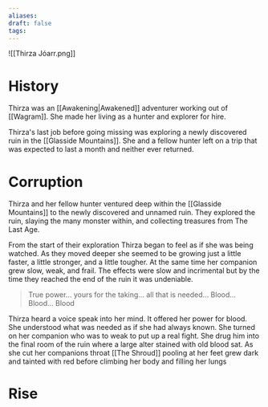 ```yaml
---
aliases: 
draft: false
tags:
---
```


![[Thirza Jóarr.png]]
# History
Thirza was an [[Awakening|Awakened]] adventurer working out of [[Wagram]]. She made her living as a hunter and explorer for hire.

Thirza's last job before going missing was exploring a newly discovered ruin in the [[Glasside Mountains]]. She and a fellow hunter left on a trip that was expected to last a month and neither ever returned.
# Corruption

Thirza and her fellow hunter ventured deep within the [[Glasside Mountains]] to the newly discovered and unnamed ruin. They explored the ruin, slaying the many monster within, and collecting treasures from The Last Age.

From the start of their exploration Thirza began to feel as if she was being watched. As they moved deeper she seemed to be growing just a little faster, a little stronger, and a little tougher. At the same time her companion grew slow, weak, and frail. The effects were slow and incrimental but by the time they reached the end of the ruin it was undeniable.

> True power... yours for the taking... all that is needed... Blood... Blood... Blood

Thirza heard a voice speak into her mind. It offered her power for blood. She understood what was needed as if she had always known. She turned on her companion who was to weak to put up a real fight. She drug him into the final room of the ruin where a large alter stained with old blood sat. As she cut her companions throat [[The Shroud]] pooling at her feet grew dark and tainted with red before climbing her body and filling her lungs

# Rise